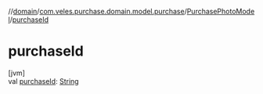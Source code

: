 //[domain](../../../index.md)/[com.veles.purchase.domain.model.purchase](../index.md)/[PurchasePhotoModel](index.md)/[purchaseId](purchase-id.md)

# purchaseId

[jvm]\
val [purchaseId](purchase-id.md): [String](https://kotlinlang.org/api/latest/jvm/stdlib/kotlin/-string/index.html)
